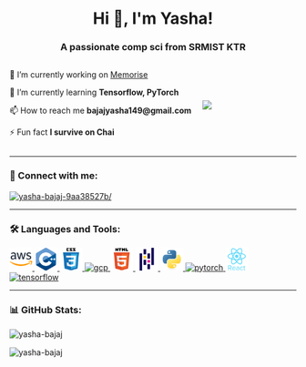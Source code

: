 <h1 align="center">Hi 👋, I'm Yasha!</h1>
<h3 align="center">A passionate comp sci from SRMIST KTR</h3>

<div style="display: flex; align-items: center;">
  <div>
    <p>🔭 I’m currently working on <a href="https://github.com/yasha-bajaj/MemoRise">Memorise</a></p>
    <p>🌱 I’m currently learning <b>Tensorflow, PyTorch</b></p>
    <p>📫 How to reach me <b>bajajyasha149@gmail.com</b></p>
    <p>⚡ Fun fact <b>I survive on Chai</b></p>
  </div>
  <img src="https://github.com/user-attachments/assets/f8c06e78-62dc-4147-b4e7-6cb3b5ec88ce" width="150" style="margin-left: 20px;"/>
</div>

---

### 📩 Connect with me:
<p align="left">
<a href="https://linkedin.com/in/yasha-bajaj-9aa38527b/" target="blank">
  <img align="center" src="https://raw.githubusercontent.com/rahuldkjain/github-profile-readme-generator/master/src/images/icons/Social/linked-in-alt.svg" alt="yasha-bajaj-9aa38527b/" height="30" width="40" />
</a>
</p>

---

### 🛠️ Languages and Tools:
<p align="left"> 
  <a href="https://aws.amazon.com" target="_blank" rel="noreferrer"> 
    <img src="https://raw.githubusercontent.com/devicons/devicon/master/icons/amazonwebservices/amazonwebservices-original-wordmark.svg" alt="aws" width="40" height="40"/> 
  </a> 
  <a href="https://www.w3schools.com/cpp/" target="_blank" rel="noreferrer"> 
    <img src="https://raw.githubusercontent.com/devicons/devicon/master/icons/cplusplus/cplusplus-original.svg" alt="cplusplus" width="40" height="40"/> 
  </a> 
  <a href="https://www.w3schools.com/css/" target="_blank" rel="noreferrer"> 
    <img src="https://raw.githubusercontent.com/devicons/devicon/master/icons/css3/css3-original-wordmark.svg" alt="css3" width="40" height="40"/> 
  </a> 
  <a href="https://cloud.google.com" target="_blank" rel="noreferrer"> 
    <img src="https://www.vectorlogo.zone/logos/google_cloud/google_cloud-icon.svg" alt="gcp" width="40" height="40"/> 
  </a> 
  <a href="https://www.w3.org/html/" target="_blank" rel="noreferrer"> 
    <img src="https://raw.githubusercontent.com/devicons/devicon/master/icons/html5/html5-original-wordmark.svg" alt="html5" width="40" height="40"/> 
  </a> 
  <a href="https://pandas.pydata.org/" target="_blank" rel="noreferrer"> 
    <img src="https://raw.githubusercontent.com/devicons/devicon/2ae2a900d2f041da66e950e4d48052658d850630/icons/pandas/pandas-original.svg" alt="pandas" width="40" height="40"/> 
  </a> 
  <a href="https://www.python.org" target="_blank" rel="noreferrer"> 
    <img src="https://raw.githubusercontent.com/devicons/devicon/master/icons/python/python-original.svg" alt="python" width="40" height="40"/> 
  </a> 
  <a href="https://pytorch.org/" target="_blank" rel="noreferrer"> 
    <img src="https://www.vectorlogo.zone/logos/pytorch/pytorch-icon.svg" alt="pytorch" width="40" height="40"/> 
  </a> 
  <a href="https://reactjs.org/" target="_blank" rel="noreferrer"> 
    <img src="https://raw.githubusercontent.com/devicons/devicon/master/icons/react/react-original-wordmark.svg" alt="react" width="40" height="40"/> 
  </a> 
  <a href="https://www.tensorflow.org" target="_blank" rel="noreferrer"> 
    <img src="https://www.vectorlogo.zone/logos/tensorflow/tensorflow-icon.svg" alt="tensorflow" width="40" height="40"/> 
  </a> 
</p>

---

### 📊 GitHub Stats:
<p><img align="center" src="https://github-readme-stats.vercel.app/api/top-langs?username=yasha-bajaj&show_icons=true&locale=en&layout=compact" alt="yasha-bajaj" /></p>

<p><img align="center" src="https://github-readme-streak-stats.herokuapp.com/?user=yasha-bajaj&" alt="yasha-bajaj" /></p>
